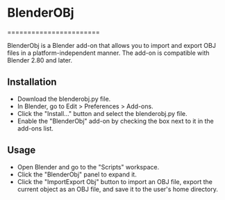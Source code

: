 # BlenderOBj
=======================

BlenderObj is a Blender add-on that allows you to import and export OBJ files in a platform-independent manner. The add-on is compatible with Blender 2.80 and later.

## Installation
* Download the blenderobj.py file.
* In Blender, go to Edit > Preferences > Add-ons.
* Click the "Install..." button and select the blenderobj.py file.
* Enable the "BlenderObj" add-on by checking the box next to it in the add-ons list.


## Usage
* Open Blender and go to the "Scripts" workspace.
* Click the "BlenderObj" panel to expand it.
* Click the "ImportExport Obj" button to import an OBJ file, export the current object as an OBJ file, and save it to the user's home directory.

